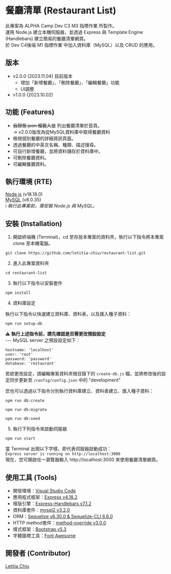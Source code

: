 # 餐廳清單 (Restaurant List)
此專案為 ALPHA Camp Dev C3 M3 指標作業 所製作。  
運用 Node.js 建立本機伺服器，並透過 Express 與 Template Engine (Handlebars) 建立簡易的餐廳清單網頁。  
於 Dev C4後端 M1 指標作業 中加入資料庫（MySQL）以及 CRUD 的應用。

## 版本
- v2.0.0 (2023.11.04) 目前版本
  - 增加「新增餐廳」、「刪除餐廳」、「編輯餐廳」功能
  - UI調整
- v1.0.0 (2023.10.02)

## 功能 (Features)
- ~~自靜態 json 檔載入並~~ 列出餐廳清單於首頁。  
  → v2.0.0版改為從MySQL資料庫中取得餐廳資料
- 檢視個別餐廳的詳細資訊頁面。
- 透過餐廳的中英文名稱、種類、描述搜尋。
- 可自行新增餐廳，並將資料儲存於資料庫中。
- 可刪除餐廳資料。
- 可編輯餐廳資料。

## 執行環境 (RTE)
[Node.js](https://nodejs.org/) (v18.18.0)  
[MySQL](https://dev.mysql.com/downloads/installer/) (v8.0.35)  
ℹ️ *執行此專案前，需安裝 Node.js 與 MySQL。*

## 安裝 (Installation)
1. 開啟終端機 (Terminal)，cd 至存放本專案的資料夾，執行以下指令將本專案 clone 至本機電腦。

```
git clone https://github.com/letitia-chiu/restaurant-list.git
```

2. 進入此專案資料夾

```
cd restaurant-list
```

3. 執行以下指令以安裝套件

```
npm install
```

4. 資料庫設定  

執行以下指令以快速建立資料庫、資料表，以及匯入種子資料：

```
npm run setup-db
```
⚠️ **執行上述指令前，請先確認是否需更改預設設定**  
--- MySQL server 之預設設定如下：
```
hostname: 'localhost'
user: 'root'
password: 'password'
database: 'restaurant'
```
若欲更改設定，請編輯專案資料夾根目錄下的 `create-db.js` 檔，並將修改後的設定同步更新至 `/config/config.json` 中的 "development"  
  
您也可以透過以下指令分別執行資料庫建立、資料表建立、匯入種子資料：
```
npm run db:create
```
```
npm run db:migrate
```
```
npm run db:seed
```
5. 執行下列指令來啟動伺服器 

```
npm run start
```

當 Terminal 出現以下字樣，即代表伺服器啟動成功：  
`Express server is running on http://localhost:3000`  
現在，您可開啟任一瀏覽器輸入 http://localhost:3000 來使用餐廳清單網頁。

## 使用工具 (Tools)
- 開發環境：[Visual Studio Code](https://visualstudio.microsoft.com/zh-hant/)
- 應用程式框架：[Express v4.18.2](https://www.npmjs.com/package/express)
- 樣版引擎：[Express-Handlebars v7.1.2](https://www.npmjs.com/package/express-handlebars)
- 資料庫套件：[mysql2 v3.2.0](https://www.npmjs.com/package/mysql2)
- ORM：[Sequelize v6.30.0 & Sequelize-CLI 6.6.0](https://sequelize.org/)
- HTTP method套件：[method-override v3.0.0](https://www.npmjs.com/package/method-override)
- 樣式框架：[Bootstrap v5.3](https://getbootstrap.com/docs/5.3/getting-started/download/)
- 字體圖標工具：[Font Awesome](https://fontawesome.com/)

## 開發者 (Contributor)
[Letitia Chiu](https://github.com/letitia-chiu)
